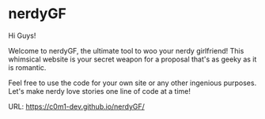 # nerdyGF
Hi Guys!

Welcome to nerdyGF, the ultimate tool to woo your nerdy girlfriend! 
This whimsical website is your secret weapon for a proposal that's as geeky as it is romantic.

Feel free to use the code for your own site or any other ingenious purposes. Let's make nerdy love stories one line of code at a time!

URL: https://c0m1-dev.github.io/nerdyGF/
